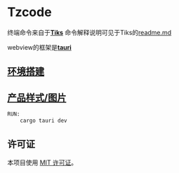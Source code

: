 # Tzcode

终端命令来自于[**Tiks**](https://github.com/zhangzijie-pro/Tiks.git)
命令解释说明可见于Tiks的[readme.md](./tiks_command/explain.md)

webview的框架是[**tauri**](https://tauri.app/zh-cn/v1/guides/)

## [环境搭建](./set_env.md)

## [产品样式/图片](./img/product/main.png)

```sh
RUN:
    cargo tauri dev
```

## 许可证

本项目使用 [MIT 许可证](LICENSE)。